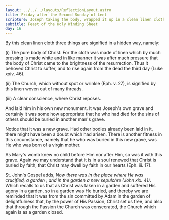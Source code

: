 ```yaml
---
layout: ../../../layouts/ReflectionLayout.astro
title: Friday after the Second Sunday of Lent
scripture: Joseph taking the body, wrapped it up in a clean linen cloth and laid it in his own new monument.-- Matt, xxvii. 59.
subtitle: Feast of the Holy Winding Sheet
day: 16
---
```


By this clean linen cloth three things are signified in a hidden way, namely:

(i) The pure body of Christ. For the cloth was made of linen which by much pressing is made white and in like manner it was after much pressure that the body of Christ came to the brightness of the resurrection. Thus it behoved Christ to suffer, and to rise again from the dead the third day (Luke xxiv. 46).

(ii) The Church, which without spot or wrinkle (Eph. v. 27), is signified by this linen woven out of many threads.

(iii) A clear conscience, where Christ reposes.

And laid him in his own new monument. It was Joseph's own grave and certainly it was some how appropriate that he who had died for the sins of others should be buried in another man's grave.

Notice that it was a new grave. Had other bodies already been laid in it, there might have been a doubt which had arisen. There is another fitness in this circumstance, namely that he who was buried in this new grave, was He who was born of a virgin mother.

As Mary's womb knew no child before Him nor after Him, so was it with this grave. Again we may understand that it is in a soul renewed that Christ is buried by faith, that Christ may dwell by faith in our hearts (Eph. iii. 17).

St. John's Gospel adds, _Now there was in the place where He was crucified, a garden ; and in the garden a new sepulchre (John xix. 41)_. Which recalls to us that as Christ was taken in a garden and suffered His agony in a garden, so in a garden was He buried, and thereby we are reminded that it was from the sin committed by Adam in the garden of delightfulness that, by the power of His Passion, Christ set us free, and also that through the Passion the Church was consecrated, the Church which again is as a garden closed.
